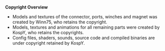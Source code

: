 **Copyright Overview**

* Models and textures of the connector, ports, winches and magnet was created by Winn75, who retains the copyright.
* Models, textures and animations for all remaining parts were created by KospY, who retains the copyrights.
* Config files, shaders, sounds, source code and compiled binaries are under copyright retained by KospY.

